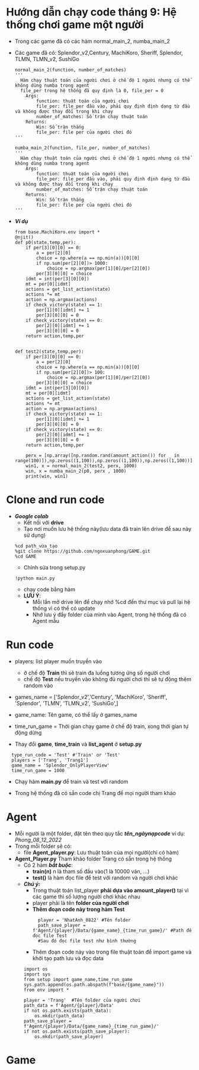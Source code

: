 # Hướng dẫn chạy code tháng 9: Hệ thống chơi game một người
  - Trong các game đã có các hàm normal_main_2, numba_main_2
  - Các game đã có: Splendor_v2,Century, MachiKoro, Sheriff, Splendor, TLMN, TLMN_v2, SushiGo
    ```
    normal_main_2(function, number_of_matches)
    '''
      Hàm chạy thuật toán của người chơi ở chế độ 1 người nhưng có thể không dùng numba trong agent
      file_per trong hệ thống đã quy định là 0, file_per = 0
        Args:
            function: thuật toán của người chơi
            file_per: file_per đầu vào, phải quy định định dạng từ đầu và không được thay đổi trong khi chạy
            number_of_matches: Số trận chạy thuật toán
        Returns: 
            Win: Số trận thắng
            file_per: file per của người chơi đó
    '''
    
    numba_main_2(function, file_per, number_of_matches)
    '''
      Hàm chạy thuật toán của người chơi ở chế độ 1 người nhưng có thể không dùng numba trong agent
        Args:
            function: thuật toán của người chơi
            file_per: file_per đầu vào, phải quy định định dạng từ đầu và không được thay đổi trong khi chạy
            number_of_matches: Số trận chạy thuật toán
        Returns: 
            Win: Số trận thắng
            file_per: file per của người chơi đó
    '''
    
    ```
    
  - ***Ví dụ***
  
    ```
    from base.MachiKoro.env import *
    @njit()
    def p0(state,temp,per):
        if per[3][0][0] == 0:
            a = per[2][0]
            choice = np.where(a == np.min(a))[0][0]
            if np.sum(per[2][0])> 1000:
                choice = np.argmax(per[1][0]/per[2][0])
            per[3][0][0] = choice
        idmt = int(per[3][0][0])
        mt = per[0][idmt]
        actions = get_list_action(state)
        actions *= mt
        action = np.argmax(actions)
        if check_victory(state) == 1:
            per[1][0][idmt] += 1
            per[3][0][0] = 0
        if check_victory(state) == 0:
            per[2][0][idmt] += 1
            per[3][0][0] = 0
        return action,temp,per


    def test2(state,temp,per):
        if per[3][0][0] == 0:
            a = per[2][0]
            choice = np.where(a == np.min(a))[0][0]
            if np.sum(per[2][0])> 100:
                choice = np.argmax(per[1][0]/per[2][0])
            per[3][0][0] = choice
        idmt = int(per[3][0][0])
        mt = per[0][idmt]
        actions = get_list_action(state)
        actions *= mt
        action = np.argmax(actions)
        if check_victory(state) == 1:
            per[1][0][idmt] += 1
            per[3][0][0] = 0
        if check_victory(state) == 0:
            per[2][0][idmt] += 1
            per[3][0][0] = 0
        return action,temp,per

        perx = [np.array([np.random.rand(amount_action()) for _ in range(100)]),np.zeros((1,100)),np.zeros((1,100)),np.zeros((1,100))]
        win1, x = normal_main_2(test2, perx, 1000)
        win, x = numba_main_2(p0, perx , 1000)
        print(win, win1)
     ```




# Clone and run code
  - ***Google colab***
    - Kết nối với **drive**
    - Tạo nơi muốn lưu hệ thống này(lưu data đã train lên drive để sau này sử dụng)
     ```
     %cd path_vừa_tạo
     %git clone https://github.com/ngoxuanphong/GAME.git
     %cd GAME
     ```
    - Chỉnh sửa trong setup.py
    ```
    !python main.py
    ```
    - chạy code bằng hàm 
    - **LƯU Ý**: 
      - Mỗi lần mở drive lên để chạy nhớ %cd đến thư mục và pull lại hệ thống vì có thể có update
      - Nhớ lưu ý đẩy folder của mình vào Agent, trong hệ thống đã có Agent mẫu
   
# Run code
   - players: list player muốn truyền vào
      - ở chế độ **Train** thì sẽ train đa luồng tương ứng số người chơi
      - chế độ **Test** nếu truyền vào không đủ người chơi thì sẽ tự động thêm random vào
   - games_name = ['Splendor_v2','Century', 'MachiKoro', 'Sheriff', 'Splendor', 'TLMN', 'TLMN_v2', 'SushiGo',]
   - game_name: Tên game, có thể lấy ở games_name
   - time_run_game = Thời gian chạy game ở chế độ train, xong thời gian tự động dừng 
   
  - Thay đổi **game**, **time_train** và **list_agent** ở **setup.py**
  ```
    type_run_code = 'Test' #'Train' or 'Test'
    players = ['Trang', 'Trang1'] 
    game_name = 'Splendor_OnlyPlayerView'
    time_run_game = 1000
   ```
  - Chạy hàm **main.py** để train và test với random
  
  - Trong hệ thống đã có sẵn code chị Trang để mọi người tham khảo

# Agent
  - Mỗi người là một folder, đặt tên theo quy tắc ***tên_ngàynạpcode*** ví dụ: *Phong_08_12_2022*
  - Trong mỗi folder sẽ có:
      - file **Agent_player.py**: Lưu thuật toán của mọi người(chỉ có hàm)
  - **Agent_Player.py** Tham khảo folder Trang có sẵn trong hệ thống
      - Có 2 hàm ***bắt buộc***:
        - **train(n)** n là tham số đầu vào(1 là 10000 ván, ...)
        - **test()** là hàm đọc file để test với random và người chơi khác
      - ***Chú ý:*** 
        - Trong thuật toán list_player **phải dựa vào amount_player()** tại vì các game thì số lượng người chơi khác nhau
        - player phải là tên **folder của người chơi**
        - **Thêm đoạn code này trong hàm Test**
          ```
            player = 'NhatAnh_0822' #Tên folder
            path_save_player = f'Agent/{player}/Data/{game_name}_{time_run_game}/' #Path để đọc file Test
            #Sau đó đọc file test như bình thường
          ```
        - Thêm đoạn code này vào trong file thuật toán để import game và khởi tạo path lưu và đọc data
        ```
        import os
        import sys
        from setup import game_name,time_run_game
        sys.path.append(os.path.abspath(f"base/{game_name}"))
        from env import *

        player = 'Trang'  #Tên folder của người chơi
        path_data = f'Agent/{player}/Data'
        if not os.path.exists(path_data):
            os.mkdir(path_data)
        path_save_player = f'Agent/{player}/Data/{game_name}_{time_run_game}/'
        if not os.path.exists(path_save_player):
            os.mkdir(path_save_player)
        ```
# Game
